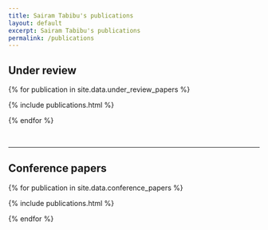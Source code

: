 ```yaml
---
title: Sairam Tabibu's publications
layout: default
excerpt: Sairam Tabibu's publications
permalink: /publications
---
```

## Under review

{% for publication in site.data.under_review_papers %}

{% include publications.html %}

{% endfor %}

<p>&nbsp;</p>



---
## Conference papers

{% for publication in site.data.conference_papers %}

{% include publications.html %}

{% endfor %}

<p>&nbsp;</p>

<!-- {% comment %}
## Journal papers

{% for publication in site.data.journal_papers %}

{% include publications.html %}

{% endfor %}

<p>&nbsp;</p>

{% assign numOfJournals = loopindex %}
{% endcomment %}

## Thesis / Reports

{% for publication in site.data.reports %}

{% include publications.html %}

{% endfor %} -->

